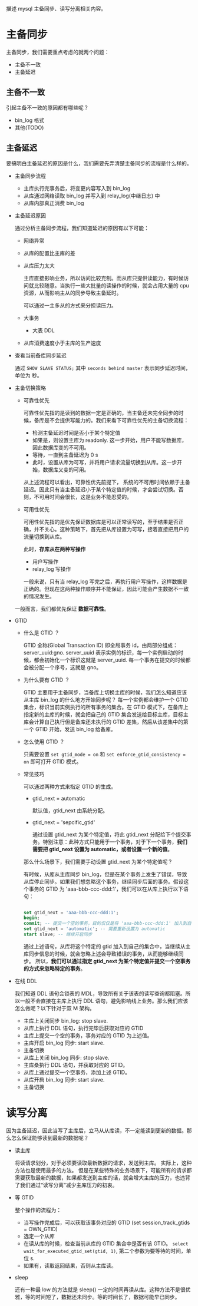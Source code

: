 描述 mysql 主备同步、读写分离相关内容。

# 主备同步

主备同步，我们需要重点考虑的就两个问题：
- 主备不一致
- 主备延迟

## 主备不一致

引起主备不一致的原因都有哪些呢？

- bin_log 格式
- 其他(TODO)

## 主备延迟

要搞明白主备延迟的原因是什么，我们需要先弄清楚主备同步的流程是什么样的。

- 主备同步流程

  - 主库执行完事务后，将变更内容写入到 bin_log
  - 从库通过网络读取 bin_log 并写入到 relay_log(中继日志) 中
  - 从库内部真正消费 bin_log


- 主备延迟原因    
   
    通过分析主备同步流程，我们知道延迟的原因有以下可能：

    - 网络异常
    - 从库的配置比主库的差
    - 从库压力太大

        主库直接影响业务，所以访问比较克制。而从库只提供读能力，有时候访问就比较随意。当执行一些大批量的读操作的时候，就会占用大量的 cpu 资源，从而影响主从的同步导致主备延时。

        可以通过一主多从的方式来分担读压力。

    - 大事务
      - 大表 DDL

    - 从库消费速度小于主库的生产速度

- 查看当前备库同步延迟

    通过 `SHOW SLAVE STATUS;` 其中 `seconds behind master` 表示同步延迟时间，单位为 秒。

- 主备切换策略

    - 可靠性优先

        可靠性优先指的是读到的数据一定是正确的，当主备还未完全同步的时候，备库是不会提供写能力的。我们来看下可靠性优先的主备切换流程：
        - 检测主备延迟时间是否小于某个特定值
        - 如果是，则设置主库为 readonly. 这一步开始，用户不能写数据库，因此数据库变的不可用。
        - 等待，一直到主备延迟为 0 s
        - 此时，设置从库为可写，并将用户请求流量切换到从库。这一步开始，数据库又变的可用。

        从上述流程可以看出，可靠性优先前提下， 系统的不可用时间依赖于主备延迟。因此只有当主备延迟小于某个特定值的时候，才会尝试切换。否则，不可用时间会很长，这是业务不能忍受的。

    - 可用性优先

        可用性优先指的是优先保证数据库是可以正常读写的，至于结果是否正确，并不关心。这种策略下，首先把从库设置为可写，接着直接把用户的流量切换到从库。

        此时，**存库从在两种写操作**
        - 用户写操作
        - relay_log 写操作

        一般来说，只有当 relay_log 写完之后，再执行用户写操作，这样数据是正确的。但现在这两种操作顺序并不能保证，因此可能会产生数据不一致的情况发生。

    一般而言，我们都优先保证 **数据可靠性**。

- GTID

    - 什么是 GTID ？

        GTID 全称(Global Transaction ID) 即全局事务 id，由两部分组成：server_uuid:gno. server_uuid 表示实例的标识，每一个实例启动的时候，都会初始化一个标识这就是 server_uuid. 每一个事务在提交的时候都会被分配一个序号，这就是 gno。

    - 为什么要有 GTID ？

        GTID 主要用于主备同步，当备库上切换主库的时候，我们怎么知道应该从主库 bin_log 的什么地方开始同步呢？
        每一个实例都会维护一个 GTID 集合，标识当前实例执行的所有事务的集合。在 GTID 模式下，在备库上指定新的主库的时候，就会把自己的 GTID 集合发送给目标主库，目标主库会计算自己执行但是备库还未执行的 GTID 差集，然后从该差集中的第一个 GTID 开始，发送 bin_log 给备库。

    - 怎么使用 GTID ？

        只需要设置 `set gtid_mode = on` 和 `set enforce_gtid_consistency = on` 即可打开 GTID 模式。

    - 常见技巧

        可以通过两种方式来指定 GTID 的生成。
        - gtid_next = automatic

            默认值，gtid_next 由系统分配。

        - gtid_next = 'sepcific_gtid'

            通过设置 gtid_next 为某个特定值，将此 gtid_next 分配给下个提交事务。特别注意：此种方式只能用于一个事务，对于下一个事务，**我们需要把 gtid_next 设置为 automatic，或者设置一个新的值**。

        那么什么场景下，我们需要手动设置 gtid_next  为某个特定值呢？

        有时候，从库从主库同步 bin_log，但是在某个事务上发生了错误，导致从库停止同步。如果我们想忽略这个事务，继续同步后面的事务。假设这个事务的 GTID 为 'aaa-bbb-ccc-ddd:1'，我们可以在从库上执行以下语句：
        ```sql

        set gtid_next = 'aaa-bbb-ccc-ddd:1';
        begin;
        commit; -- 提交一个空的事务，目的仅仅是将 'aaa-bbb-ccc-ddd:1' 加入到自己的 GTID 集合中
        set gtid_next = 'automatic'; -- 需要重新设置为 automatic
        start slave; -- 继续开启同步
        ```

        通过上述语句，从库将这个特定的 gtid 加入到自己的集合中，当继续从主库同步信息的时候，就会忽略上述会导致错误的事务，从而能够继续同步。
        所以，**我们可以通过指定 gtid_next 为某个特定值并提交一个空事务的方式来忽略特定的事务**。

- 在线 DDL

   我们知道 DDL 语句会锁表的 MDL，导致所有关于该表的读写查询都阻塞。所以一般不会直接在主库上执行 DDL 语句，避免影响线上业务。那么我们应该怎么做呢？以下针对于双 M 架构。

   - 主库上关闭同步 bin_log: stop slave.
   - 从库上执行 DDL 语句，执行完毕后获取对应的 GTID
   - 主库上提交一个空的事务，事务对应的 GTID 为上述值。
   - 主库开启 bin_log 同步: start slave.
   - 主备切换
   - 从库上关闭 bin_log 同步: stop slave.
   - 主库桑执行 DDL 语句，并获取对应的 GTID。
   - 从库上通过提交一个空事务，添加上述 GTID。
   - 从库开启 bin_log 同步: start slave.
   - 主备切换


# 读写分离

因为主备延迟，因此当写了主库后，立马从从库读，不一定能读到更新的数据。那么怎么保证能够读到最新的数据呢？

  - 读主库

      将读请求划分，对于必须要读取最新数据的请求，发送到主库。
      实际上，这种方法也是使用最多的方法。 但是在某些特殊的业务场景下，可能所有的请求都需要获取最新的数据，如果都发送到主库的话，就会增大主库的压力，也违背了我们通过“读写分离”减少主库压力的初衷。

  - 等 GTID

      整个操作的流程为：
      - 当写操作完成后，可以获取该事务对应的 GTID (set session_track_gtids = OWN_GTID)
      - 选定一个从库
      - 在读从库的时候，检查当前从库的 GTID 集合中是否有该 GTID。 `select wait_for_executed_gtid_set(gtid, 1)`, 第二个参数为要等待的时间，单位 s.
      - 如果有，读取返回结果，否则从主库读。

  - sleep

    还有一种最 low 的方法就是 sleep() 一定的时间再读从库。这种方法不是很优雅，等的时间短了，数据还未同步。等的时间长了，数据可能早已同步。